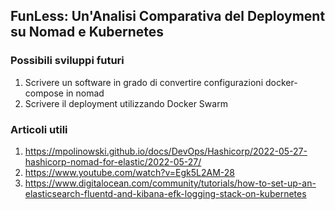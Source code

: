 ## FunLess: Un'Analisi Comparativa del Deployment su Nomad e Kubernetes

### Possibili sviluppi futuri

1. Scrivere un software in grado di convertire configurazioni docker-compose in nomad
2. Scrivere il deployment utilizzando Docker Swarm

### Articoli utili

1. https://mpolinowski.github.io/docs/DevOps/Hashicorp/2022-05-27-hashicorp-nomad-for-elastic/2022-05-27/
2. https://www.youtube.com/watch?v=Egk5L2AM-28
3. https://www.digitalocean.com/community/tutorials/how-to-set-up-an-elasticsearch-fluentd-and-kibana-efk-logging-stack-on-kubernetes

